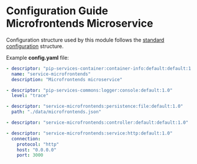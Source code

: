 # Configuration Guide <br/> Microfrontends Microservice

Configuration structure used by this module follows the 
[standard configuration](https://github.com/pip-services/pip-services/blob/master/usage/Configuration.md) 
structure.

Example **config.yaml** file:

```yaml
- descriptor: "pip-services-container:container-info:default:default:1.0"
  name: "service-microfrontends"
  description: "Microfrontends microservice"

- descriptor: "pip-services-commons:logger:console:default:1.0"
  level: "trace"

- descriptor: "service-microfrontends:persistence:file:default:1.0"
  path: "./data/microfrontends.json"

- descriptor: "service-microfrontends:controller:default:default:1.0"

- descriptor: "service-microfrontends:service:http:default:1.0"
  connection:
    protocol: "http"
    host: "0.0.0.0"
    port: 3000
```
